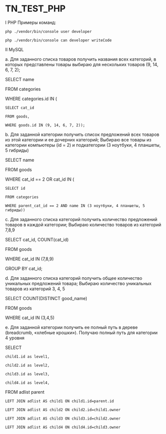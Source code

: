 # TN_TEST_PHP
I PHP
Примеры команд:

	php ./vendor/bin/console user developer

	php ./vendor/bin/console can developer writeCode

II MySQL

a. Для заданного списка товаров получить названия всех категорий, в которых представлены товары
выбираю для нескольких товаров (9, 14, 6, 7, 2);

SELECT name

FROM categories

WHERE categories.id IN (

	SELECT cat_id 
	
	FROM goods,
	
	WHERE goods.id IN (9, 14, 6, 7, 2));
	

b. Для заданной категории получить список предложений всех товаров из этой категории и ее дочерних категорий; 
Выбираю все товары из категории компьютеры (id = 2) и подкатегории (3 ноутбуки, 4 планшеты, 5 гибриды)

SELECT name

FROM goods

WHERE cat_id == 2 OR cat_id IN (

	SELECT id
	
	FROM categories
	
	WHERE parent_cat_id == 2 AND name IN (3 ноутбуки, 4 планшеты, 5 гибриды))
	

c. Для заданного списка категорий получить количество предложений товаров в каждой категории; 
Выбираю количество товаров из категорий 7,8,9 

 SELECT cat_id, COUNT(cat_id) 
 
 FROM goods
 
 WHERE cat_id IN (7,8,9)
 
 GROUP BY cat_id;
 

d. Для заданного списка категорий получить общее количество уникальных предложений товара;
Выбираю количество уникальных товаров из категорий 3, 4, 5

SELECT COUNT(DISTINCT good_name) 

FROM goods

WHERE cat_id IN (3,4,5)


e.  Для заданной категории получить ее полный путь в дереве (breadcrumb, «хлебные крошки»). 
Получаю полный путь для категории 4 уровня 

SELECT

    child1.id as level1,
    
    child2.id as level2,
    
    child3.id as level3,
    
    child4.id as level4,
    
FROM adlist parent

    LEFT JOIN adlist AS child1 ON child1.id=parent.id
    
    LEFT JOIN adlist AS child2 ON child2.id=child1.owner
    
    LEFT JOIN adlist AS child3 ON child3.id=child2.owner
    
    LEFT JOIN adlist AS child4 ON child4.id=child3.owner
